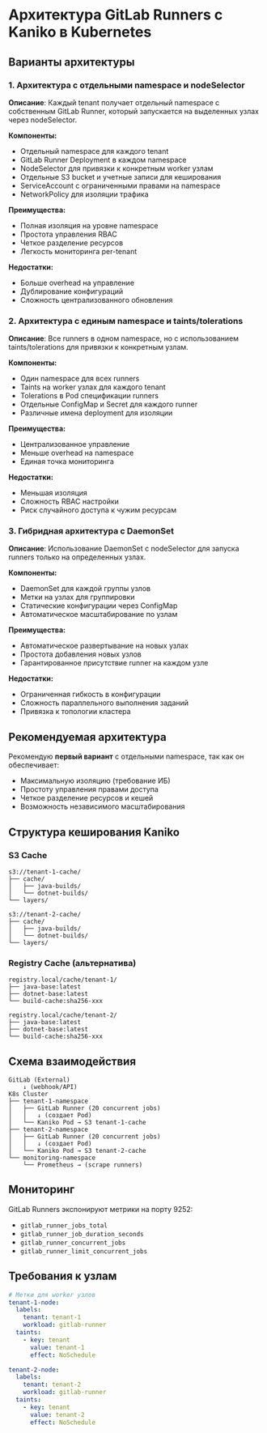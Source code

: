 # Архитектура GitLab Runners с Kaniko в Kubernetes

## Варианты архитектуры

### 1. Архитектура с отдельными namespace и nodeSelector

**Описание**: Каждый tenant получает отдельный namespace с собственным GitLab Runner, который запускается на выделенных узлах через nodeSelector.

**Компоненты:**
- Отдельный namespace для каждого tenant
- GitLab Runner Deployment в каждом namespace
- NodeSelector для привязки к конкретным worker узлам
- Отдельные S3 bucket и учетные записи для кеширования
- ServiceAccount с ограниченными правами на namespace
- NetworkPolicy для изоляции трафика

**Преимущества:**
- Полная изоляция на уровне namespace
- Простота управления RBAC
- Четкое разделение ресурсов
- Легкость мониторинга per-tenant

**Недостатки:**
- Больше overhead на управление
- Дублирование конфигураций
- Сложность централизованного обновления

### 2. Архитектура с единым namespace и taints/tolerations

**Описание**: Все runners в одном namespace, но с использованием taints/tolerations для привязки к конкретным узлам.

**Компоненты:**
- Один namespace для всех runners
- Taints на worker узлах для каждого tenant
- Tolerations в Pod спецификации runners
- Отдельные ConfigMap и Secret для каждого runner
- Различные имена deployment для изоляции

**Преимущества:**
- Централизованное управление
- Меньше overhead на namespace
- Единая точка мониторинга

**Недостатки:**
- Меньшая изоляция
- Сложность RBAC настройки
- Риск случайного доступа к чужим ресурсам

### 3. Гибридная архитектура с DaemonSet

**Описание**: Использование DaemonSet с nodeSelector для запуска runners только на определенных узлах.

**Компоненты:**
- DaemonSet для каждой группы узлов
- Метки на узлах для группировки
- Статические конфигурации через ConfigMap
- Автоматическое масштабирование по узлам

**Преимущества:**
- Автоматическое развертывание на новых узлах
- Простота добавления новых узлов
- Гарантированное присутствие runner на каждом узле

**Недостатки:**
- Ограниченная гибкость в конфигурации
- Сложность параллельного выполнения заданий
- Привязка к топологии кластера

## Рекомендуемая архитектура

Рекомендую **первый вариант** с отдельными namespace, так как он обеспечивает:
- Максимальную изоляцию (требование ИБ)
- Простоту управления правами доступа
- Четкое разделение ресурсов и кешей
- Возможность независимого масштабирования

## Структура кеширования Kaniko

### S3 Cache
```
s3://tenant-1-cache/
├── cache/
│   ├── java-builds/
│   └── dotnet-builds/
└── layers/

s3://tenant-2-cache/
├── cache/
│   ├── java-builds/
│   └── dotnet-builds/
└── layers/
```

### Registry Cache (альтернатива)
```
registry.local/cache/tenant-1/
├── java-base:latest
├── dotnet-base:latest
└── build-cache:sha256-xxx

registry.local/cache/tenant-2/
├── java-base:latest
├── dotnet-base:latest
└── build-cache:sha256-xxx
```

## Схема взаимодействия

```
GitLab (External) 
    ↓ (webhook/API)
K8s Cluster
├── tenant-1-namespace
│   ├── GitLab Runner (20 concurrent jobs)
│   │   ↓ (создает Pod)
│   └── Kaniko Pod → S3 tenant-1-cache
├── tenant-2-namespace
│   ├── GitLab Runner (20 concurrent jobs)
│   │   ↓ (создает Pod)
│   └── Kaniko Pod → S3 tenant-2-cache
└── monitoring-namespace
    └── Prometheus → (scrape runners)
```

## Мониторинг

GitLab Runners экспонируют метрики на порту 9252:
- `gitlab_runner_jobs_total`
- `gitlab_runner_job_duration_seconds`
- `gitlab_runner_concurrent_jobs`
- `gitlab_runner_limit_concurrent_jobs`

## Требования к узлам

```yaml
# Метки для worker узлов
tenant-1-node:
  labels:
    tenant: tenant-1
    workload: gitlab-runner
  taints:
    - key: tenant
      value: tenant-1
      effect: NoSchedule

tenant-2-node:
  labels:
    tenant: tenant-2
    workload: gitlab-runner
  taints:
    - key: tenant
      value: tenant-2
      effect: NoSchedule
```